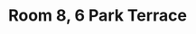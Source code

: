 ---
basin: 'No'
cudn: true
floor: Attic
grade: 3
images: []
living_room: 'No'
location: 6 Park Terrace
name: '8'
network: Wireless Only
title: Room 8, 6 Park Terrace
---